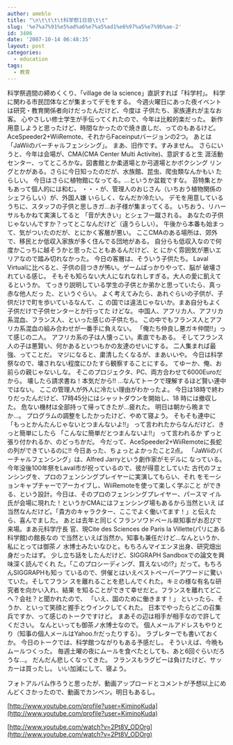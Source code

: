 ```yaml
---
author: ameblo
title: "\n\t\t\t\t科学祭1日目\t\t"
slug: '%e7%a7%91%e5%ad%a6%e7%a5%ad1%e6%97%a5%e7%9b%ae-2'
id: 3406
date: '2007-10-14 06:48:35'
layout: post
categories:
  - education
tags:
  - 教育
---
```


科学祭週間の締めくくり、「village de la science」直訳すれば「科学村」。 科学に関わる市民団体などが集まってデモをする。 今週火曜日にあった夜イベントは研究・教育関係者向けだったんだけど、今度は 子供たち、家族連れが主なお客。 心やさしい修士学生が手伝ってくれたので、今年は比較的楽だった。 新作用意しようと思ったけど、時間なかったので焼き直しだ、ってのもあるけど。 AceSpeeder2+WiiRemote、それからFaceinputバージョンの2つ。 あとは「JaWiiのバーチャルフェンシング」。 まあ、旧作です。すみません。 さらにいうと、今年は会場が、CMA(CMA Center Multi Activite)、意訳すると生 涯活動センター、ってところかな。図書館とか柔道場とか弓道場とかボクシング リングとかがある。さらに今日知ったのだが、水族館、昆虫、爬虫類なんかもい たらしい。 今日はさらに植物館になってる。…というか盆栽ですな。 苔特集とかもあって個人的には和む。 ・・・が、管理人のおじさん（いちおう植物関係のシェフらしい）が、外国人嫌 いらしく、なんだか冷たい。 デモを用意しているうちに、スタッフの子供と思しきガ…お子様が集まってくる。 いちおう、リハーサルもかねて実演してると 「音が大きい」とシェフ一蹴される。 あなたの子供じゃないんですか？ってとこなんだけど（違うらしい）。 午後から本番も始まって、気がついたのだが、とにかく客層が悪い。 ここCMAのある場所は、郊外で、移民とか低収入家族が多く住んでる団地がある。 自分らも低収入なので何度かこっちに越そうかと思ったこともあるんだけど、と にかく雰囲気が悪いエリアなので踏み切れなかった。 今日の客層は、そういう子供たち。 Laval Virtualに比べると、子供の目つきが怖い。ゲームばっかりやって、脳が 破壊されている感じ。 そもそも知らない大人になれなれしすぎる。大人の愛に飢えてるというか。 てっきり説明している学生の子供とか弟かと思っていたら、真っ赤な他人だっ た、というぐらい。 よく考えてみたら、あれぐらいの子供が、子供だけで町を歩いているなんて、こ の国では違法じゃないか。まあ自分もよく子供だけで子供センターとか行ってた けどな。 中国人、アフリカ人、アフリカ系混血、フランス人、といった感じの子供たち。 この中でもフランス人とアフリカ系混血の組み合わせが一番手に負えない。 「俺たち仲良し悪ガキ仲間!!」って感じの二人。 アフリカ系の子は人懐っこい。素直でもある。 そしてフランス人の子は悪賢い、何かあるといつもかの友達のせいにする。 二人集まれば最強、ってことだ。 マジになると、粛清したくなるが、まあいいや。 今日は科学祭なので、壊されない程度にひたすら観察することにする。 てゆーか、俺、お前らの親じゃないしな。 そこのプロジェクタ、PC、両方合わせて6000Euroだから。 壊したら請求書ね！本気だから!! …なんてトークで理解するほど賢い連中ではない。 ここの管理人が外人に冷たい理由がわかったよ。 今日は18時で終わりだったんだけど、17時45分にはシャットダウンを開始し、18 時には撤収した。 危ない機材は全部持って帰ってきたが…疲れた。 明日は朝から晩までか…。 プログラムの調整をしたかったけど、やめて寝よう。 そもそも連中に 「もっとかんたんじゃないとつまんないよ!!」 って言われたからなんだけど、きっと簡単にしたら 「こんなに簡単だとつまんないよ!!」 って言われるか ずっと張り付かれるか、のどっちかだ。 今だって、AceSpeeder2+WiiRemoteに長蛇の列ができているのに!! 今日あった、ちょっとよかったこと2点。 「JaWiiのバーチャルフェンシング」は、Alfred Jarryという劇作家がモデルに なっている。今年没後100年祭をLaval市が祝っているので、彼が得意としていた 古代のフェンシングを、プロのフェンシングプレイヤーに実演してもらい、それ をモーションキャプチャーでアーカイブし、WiiRemoteを使って楽しく学ぶこと ができる、という設計。今日は、そのプロのフェンシングプレイヤー、パースマ イル氏が会場に現れた！というかCMAにはフェンシング場もあるから当然といえ ば当然なんだけど。「貴方のキャラクター、ここでよく働いてます！」と伝えた ら、喜んでました。 あとは去年と同じくフランソワドベール県知事がお忍びで来場。まあ元科学庁長 官、現Cite des Sciences de Paris la Villette(パリにある科学館)の館長なの で当然といえば当然か。知事も兼任だけど…なんというか、私にとっては御茶ノ 水博士みたいなひと。もちろんマイエンヌ出身、研究畑出身だったはず。 少し立ち話をしたんだけど、SIGGRAPH Sandboxでの論文を興味深く読んでくれ た。「このプロシーディング、買えないの!?」だって。もちろんSIGGRAPHも知っ ているので、併催とはいえベストペーパーアワードに驚いていた。そしてフラン スを離れることを悲しんでくれた。キミの様な有名な研究者を向かい入れ、結果 を知ることができて幸せだと。フランスを離れてどこへ？会社？と聞かれたので、 「いえ、国のために働きます！」 といったら、そうか、といって笑顔と握手とウインクしてくれた。 日本でやったらどこの召集兵ですか、って感じのトークですけど。 まあその辺は相手が相手なので許してください。 なんといっても御茶ノ水博士なので。 個人メールアドレスもやりとり（知事の個人メールはYahoo.frだったりする）。 ラブレターでも書いておくか。 今日のトークでは、科学館つながりもある予感だし。 そういえば、今晩もムールつくった。 毎週土曜の夜にムールを食べたとしても、あと6回ぐらいだろうな…。 だんだん悲しくなってきた。 フランスもラグビーは負けたけど、サッカーは買ったし。 いい加減にして、寝よう。

フォトアルバム作ろうと思ったが、動画アップロードとコメントが予想以上にめんどくさかったので、動画でカンベン。明日もあるし。

[http://www.youtube.com/profile?user=KiminoKuda](http://www.youtube.com/profile?user=KiminoKuda)

[http://www.youtube.com/watch?v=2Pt8V_ODOrg](http://www.youtube.com/watch?v=2Pt8V_ODOrg)